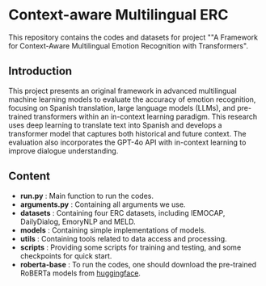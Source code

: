 # Context-aware Multilingual ERC

This repository contains the codes and datasets for project ""A Framework for Context-Aware Multilingual Emotion Recognition with Transformers".

## Introduction
This project presents an original framework in advanced multilingual machine learning models to evaluate the accuracy of emotion recognition, focusing on Spanish translation, large language models (LLMs), and pre-trained transformers within an in-context learning paradigm. This research uses deep learning to translate text into Spanish and
develops a transformer model that captures both historical and future context. The evaluation
also incorporates the GPT-4o API with in-context learning to improve dialogue understanding.

## Content

- **run.py** : Main function to run the codes.
- **arguments.py** : Containing all arguments we use.
- **datasets** : Containing four ERC datasets, including IEMOCAP, DailyDialog, EmoryNLP and MELD.
- **models** : Containing simple implementations of models.
- **utils** : Containing tools related to data access and processing.
- **scripts** : Providing some scripts for training and testing, and some checkpoints for quick start.
- **roberta-base** : To run the codes, one should download the pre-trained RoBERTa models from [huggingface](https://huggingface.co/models).
